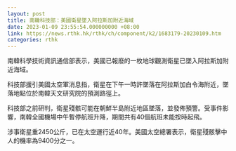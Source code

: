 ```yaml
---
layout: post
title: 南韓科技部：美國衛星墜入阿拉斯加附近海域
date: 2023-01-09 23:55:54.000000000 +08:00
link: https://news.rthk.hk/rthk/ch/component/k2/1683179-20230109.htm
categories: rthk
---
```


南韓科學技術資訊通信部表示，美國已報廢的一枚地球觀測衛星已墜入阿拉斯加附近海域。

科技部援引美國太空軍消息指，衛星在下午一時許墜落在阿拉斯加白令海附近，墜落地點位於南韓天文研究院的預測路徑上。

科技部之前研判，衛星殘骸可能在朝鮮半島附近地區墜落，並發佈預警。受事件影響，南韓全國機場中午暫停航班升降，期間共有40個航班未能按時起飛。

涉事衛星重2450公斤，已在太空運行近40年。美國太空總署表示，衛星殘骸擊中人的機率為9400分之一。
